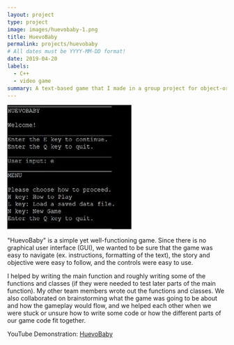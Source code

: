 ```yaml
---
layout: project
type: project
image: images/huevobaby-1.png
title: HuevoBaby
permalink: projects/huevobaby
# All dates must be YYYY-MM-DD format!
date: 2019-04-20
labels:
  - C++
  - video game
summary: A text-based game that I made in a group project for object-oriented programming class at UH Manoa. The player is tasked with naming and raising their own HuevoBaby. We also programmed save and load features into the game.
---
```


<img class="ui left small floated rounded image" src="../images/huevobaby-1.png">

"HuevoBaby" is a simple yet well-functioning game. Since there is no graphical user interface (GUI), we wanted to be sure that the game was easy to navigate (ex. instructions, formatting of the text), the story and objective were easy to follow, and the controls were easy to use. 

I helped by writing the main function and roughly writing some of the functions and classes (if they were needed to test later parts of the main function). My other team members wrote out the functions and classes. We also collaborated on brainstorming what the game was going to be about and how the gameplay would flow, and we helped each other when we were stuck or unsure how to write some code or how the different parts of our game code fit together.

YouTube Demonstration: <a href="https://youtu.be/h5-ghsrdxdY"> HuevoBaby </a>

